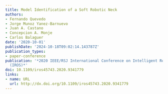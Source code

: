 ```yaml
---
title: Model Identification of a Soft Robotic Neck
authors:
- Fernando Quevedo
- Jorge Munoz Yanez-Barnuevo
- Juan A. Castano
- Concepcion A. Monje
- Carlos Balaguer
date: '2020-10-01'
publishDate: '2024-10-18T09:02:14.143787Z'
publication_types:
- paper-conference
publication: '*2020 IEEE/RSJ International Conference on Intelligent Robots and Systems
  (IROS)*'
doi: 10.1109/iros45743.2020.9341779
links:
- name: URL
  url: http://dx.doi.org/10.1109/iros45743.2020.9341779
---
```

